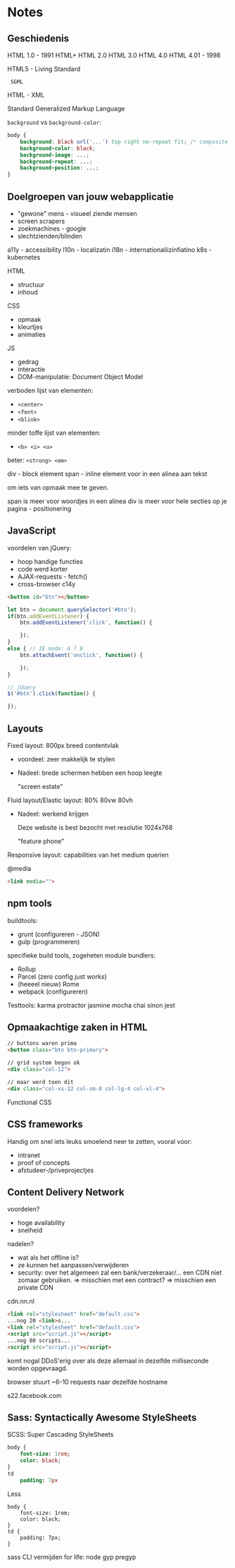 # Notes

## Geschiedenis

HTML 1.0 - 1991
HTML+
HTML 2.0
HTML 3.0
HTML 4.0
HTML 4.01 - 1998

HTML5 - Living Standard

     SGML
HTML   -  XML

Standard Generalized Markup Language

<element attribute="value">

`background` vs `background-color`:

```css
body {
	background: black url('...') top right no-repeat fit; /* composite */
	background-color: black;
	background-image: ...;
	background-repeat: ...;
	background-position: ...;
}
```

## Doelgroepen van jouw webapplicatie

- "gewone" mens - visueel ziende mensen
- screen scrapers
- zoekmachines - google
- slechtzienden/blinden

a11y - accessibility
l10n - localizatin
i18n - internationaliizinfiatino
k8s - kubernetes



HTML
- structuur
- inhoud

CSS
- opmaak
- kleurtjes
- animaties

JS
- gedrag
- interactie
- DOM-manipulatie:  Document Object Model



verboden lijst van elementen:
- `<center>`
- `<font>`
- `<blink>`

minder toffe lijst van elementen:
- `<b> <i> <u>`

beter:
`<strong> <em>`


div - block element
span - inline element voor in een alinea aan tekst

om iets van opmaak mee te geven.

span is meer voor woordjes in een alinea
div is meer voor hele secties op je pagina - positionering

## JavaScript

voordelen van jQuery:
- hoop handige functies
- code werd korter
- AJAX-requests   - fetch()
- cross-browser c14y

```html
<button id="btn"></button>
```


```js
let btn = document.querySelector('#btn');
if(btn.addEventListener) {
	btn.addEventListener('click', function() {

	});
}
else { // IE mode: 6 7 8
	btn.attachEvent('onclick', function() {

	});
}

// jQuery
$('#btn').click(function() {

});
```

## Layouts

Fixed layout: 800px breed contentvlak
- voordeel: zeer makkelijk te stylen
- Nadeel: brede schermen hebben een hoop leegte

  "screen estate"

Fluid layout/Elastic layout: 80%  80vw  80vh
- Nadeel: werkend krijgen


	Deze website is best bezocht met resolutie 1024x768

	"feature phone"



Responsive layout: capabilities van het medium querien

@media
```html
<link media="">
```

## npm tools

buildtools:
- grunt (configureren - JSON)
- gulp  (programmeren)

specifieke build tools, zogeheten module bundlers:
- Rollup
- Parcel (zero config just works)
- (heeeel nieuw) Rome
- webpack (configureren)

Testtools: karma protractor jasmine mocha chai sinon jest

## Opmaakachtige zaken in HTML

```html
// buttons waren prima
<button class="btn btn-primary">

// grid system begon ok
<div class="col-12">

// maar werd toen dit
<div class="col-xs-12 col-sm-8 col-lg-4 col-xl-4">
```

Functional CSS

## CSS frameworks

Handig om snel iets leuks smoelend neer te zetten, vooral voor:

- intranet
- proof of concepts
- afstudeer-/priveprojectjes

## Content Delivery Network

voordelen?
- hoge availability
- snelheid

nadelen?
- wat als het offline is?
- ze kunnen het aanpassen/verwijderen
- security: over het algemeen zal een bank/verzekeraar/... een CDN niet zomaar gebruiken.
  => misschien met een contract?
  => misschien een private CDN

cdn.nn.nl



```html
<link rel="stylesheet" href="default.css">
...nog 20 <link>s...
<link rel="stylesheet" href="default.css">
<script src="script.js"></script>
...nog 80 scripts...
<script src="script.js"></script>
```

komt nogal DDoS'erig over als deze allemaal in dezelfde milliseconde worden opgevraagd.

browser stuurt ~6-10 requests naar dezelfde hostname

s22.facebook.com

## Sass: Syntactically Awesome StyleSheets

SCSS: Super Cascading StyleSheets


```sass
body {
	font-size: 1rem;
	color: black;
}
td
	padding: 7px
```

Less
```less
body {
	font-size: 1rem;
	color: black;
}
td {
	padding: 7px;
}
```

sass CLI
vermijden for life: node gyp  pregyp



























